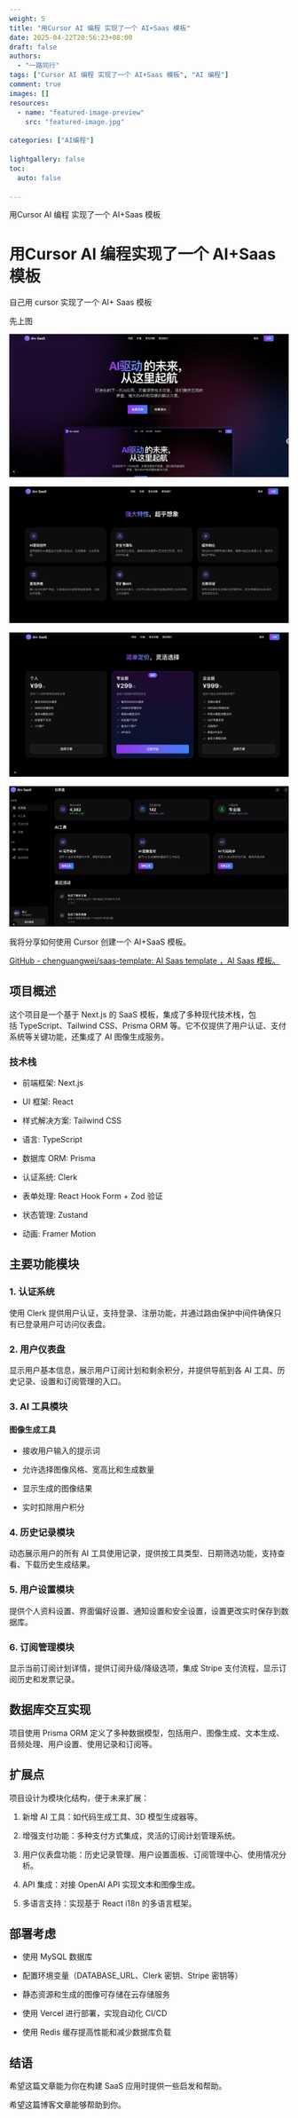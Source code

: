 ```yaml
--- 
weight: 5
title: "用Cursor AI 编程 实现了一个 AI+Saas 模板"
date: 2025-04-22T20:56:23+08:00
draft: false
authors:
  - "一路同行"
tags: ["Cursor AI 编程 实现了一个 AI+Saas 模板", "AI 编程"]
comment: true
images: []
resources:
  - name: "featured-image-preview"
    src: "featured-image.jpg"

categories: ["AI编程"]

lightgallery: false
toc:
  auto: false
  
--- 
```


用Cursor AI 编程 实现了一个 AI+Saas 模板

<!--more-->



# 用Cursor  AI 编程实现了一个 AI+Saas 模板

自己用 cursor 实现了一个 AI+ Saas 模板

先上图

![](20250422195214.jpg)

![](20250422195234.jpg)

![](20250422195244.jpg)

![](20250422195257.jpg)

我将分享如何使用 Cursor 创建一个 AI+SaaS 模板。

[GitHub - chenguangwei/saas-template: AI Saas template ，AI Saas 模板。](https://github.com/chenguangwei/saas-template)

## 项目概述

这个项目是一个基于 Next.js 的 SaaS 模板，集成了多种现代技术栈，包括 TypeScript、Tailwind CSS、Prisma ORM 等。它不仅提供了用户认证、支付系统等关键功能，还集成了 AI 图像生成服务。

### 技术栈

- 前端框架: Next.js

- UI 框架: React

- 样式解决方案: Tailwind CSS

- 语言: TypeScript

- 数据库 ORM: Prisma

- 认证系统: Clerk

- 表单处理: React Hook Form + Zod 验证

- 状态管理: Zustand

- 动画: Framer Motion

## 主要功能模块

### 1. 认证系统

使用 Clerk 提供用户认证，支持登录、注册功能，并通过路由保护中间件确保只有已登录用户可访问仪表盘。

### 2. 用户仪表盘

显示用户基本信息，展示用户订阅计划和剩余积分，并提供导航到各 AI 工具、历史记录、设置和订阅管理的入口。

### 3. AI 工具模块

#### 图像生成工具

- 接收用户输入的提示词

- 允许选择图像风格、宽高比和生成数量

- 显示生成的图像结果

- 实时扣除用户积分

### 4. 历史记录模块

动态展示用户的所有 AI 工具使用记录，提供按工具类型、日期筛选功能，支持查看、下载历史生成结果。

### 5. 用户设置模块

提供个人资料设置、界面偏好设置、通知设置和安全设置，设置更改实时保存到数据库。

### 6. 订阅管理模块

显示当前订阅计划详情，提供订阅升级/降级选项，集成 Stripe 支付流程，显示订阅历史和发票记录。

## 数据库交互实现

项目使用 Prisma ORM 定义了多种数据模型，包括用户、图像生成、文本生成、音频处理、用户设置、使用记录和订阅等。

## 扩展点

项目设计为模块化结构，便于未来扩展：

1. 新增 AI 工具：如代码生成工具、3D 模型生成器等。

2. 增强支付功能：多种支付方式集成，灵活的订阅计划管理系统。

3. 用户仪表盘功能：历史记录管理、用户设置面板、订阅管理中心、使用情况分析。

4. API 集成：对接 OpenAI API 实现文本和图像生成。

5. 多语言支持：实现基于 React i18n 的多语言框架。

## 部署考虑

- 使用 MySQL 数据库

- 配置环境变量（DATABASE_URL、Clerk 密钥、Stripe 密钥等）

- 静态资源和生成的图像可存储在云存储服务

- 使用 Vercel 进行部署，实现自动化 CI/CD

- 使用 Redis 缓存提高性能和减少数据库负载

## 结语

希望这篇文章能为你在构建 SaaS 应用时提供一些启发和帮助。

希望这篇博客文章能够帮助到你。


